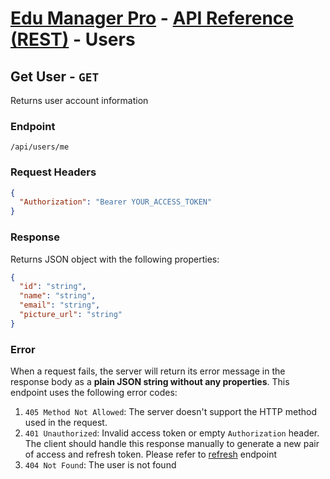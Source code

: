 # [Edu Manager Pro](../../README.md) - [API Reference (REST)](README.md#rest) - Users

## Get User - `GET`

Returns user account information

### Endpoint

`/api/users/me`

### Request Headers

```json
{
  "Authorization": "Bearer YOUR_ACCESS_TOKEN"
}
```

### Response

Returns JSON object with the following properties:

```json
{
  "id": "string",
  "name": "string",
  "email": "string",
  "picture_url": "string"
}
```

### Error

When a request fails, the server will return its error message in the response body as a **plain JSON string without any properties**. This endpoint uses the following error codes:

1. `405 Method Not Allowed`: The server doesn't support the HTTP method used in the request.
2. `401 Unauthorized`: Invalid access token or empty `Authorization` header. The client should handle this response manually to generate a new pair of access and refresh token. Please refer to [refresh](auth.md#refresh) endpoint
3. `404 Not Found`: The user is not found
